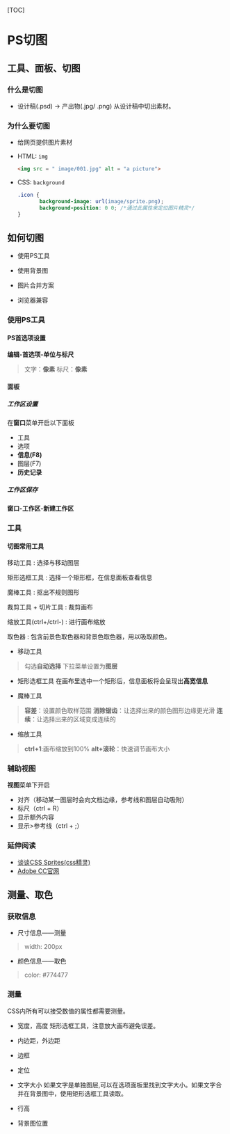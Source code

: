 [TOC]

# PS切图

## 工具、面板、切图

### 什么是切图

+ 设计稿(.psd) -> 产出物(.jpg/ .png)
 从设计稿中切出素材。

### 为什么要切图

+ 给网页提供图片素材
 + HTML: `img`
     ``` HTML
     <img src = " image/001.jpg" alt = "a picture">
     ```
  
 + CSS: `background` 
     ``` CSS 
    .icon { 
		    background-image: url(image/sprite.png); 
		    background-position: 0 0; /*通过此属性来定位图片精灵*/
     }
     ```

## 如何切图

+ 使用PS工具

+ 使用背景图

+ 图片合并方案

+ 浏览器兼容

### 使用PS工具

#### PS首选项设置

**编辑-首选项-单位与标尺**

>文字：**像素**
>标尺：**像素**

#### 面板

##### 工作区设置

在**窗口**菜单开启以下面板

+ 工具
+ 选项
+ **信息(F8)**
+ 图层(F7)
+ **历史记录**

##### 工作区保存

**窗口-工作区-新建工作区**

### 工具

#### 切图常用工具

移动工具
: 选择与移动图层

矩形选框工具
: 选择一个矩形框，在信息面板查看信息

魔棒工具
: 抠出不规则图形

裁剪工具 \+ 切片工具
: 裁剪画布

缩放工具(ctrl\+/ctrl\-)
: 进行画布缩放

取色器
: 包含前景色取色器和背景色取色器，用以吸取颜色。

+ 移动工具
> 勾选**自动选择**
> 下拉菜单设置为**图层**

+ 矩形选框工具
在画布里选中一个矩形后，信息面板将会呈现出**高宽信息**

+ 魔棒工具
> **容差**：设置颜色取样范围
> **消除锯齿**：让选择出来的颜色图形边缘更光滑
> **连续**：让选择出来的区域变成连续的

+ 缩放工具
> **ctrl\+1**:画布缩放到100%
> **alt\+滚轮**：快速调节画布大小

### 辅助视图

**视图**菜单下开启

+ 对齐（移动某一图层时会向文档边缘，参考线和图层自动吸附）
+ 标尺（ctrl \+ R）
+ 显示额外内容
+ 显示&gt;参考线（ctrl \+ ;）

### 延伸阅读

+ [谈谈CSS Sprites(css精灵)](http://www.css88.com/archives/756)
+ [Adobe CC官网](http://www.adobe.com/products/photoshop.html)

## 测量、取色

### 获取信息

+ 尺寸信息——测量
> width: 200px

+ 颜色信息——取色
> color: #774477

### 测量

CSS内所有可以接受数值的属性都需要测量。

+ 宽度，高度 
 矩形选框工具，注意放大画布避免误差。
 
+ 内边距，外边距

+ 边框

+ 定位

+ 文字大小
 如果文字是单独图层,可以在选项面板里找到文字大小。如果文字合并在背景图中，使用矩形选框工具读取。

+ 行高

+ 背景图位置

